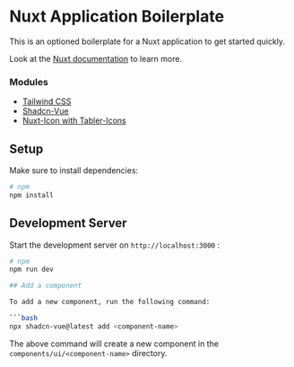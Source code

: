 # Nuxt Application Boilerplate

This is an optioned boilerplate for a Nuxt application to get started quickly.

Look at the [Nuxt documentation](https://nuxt.com/docs/getting-started/introduction) to learn more.

### Modules 

* [Tailwind CSS](https://tailwindcss.com/docs)
* [Shadcn-Vue](https://www.shadcn-vue.com/docs)
* [Nuxt-Icon with Tabler-Icons](https://icones.js.org/collection/tabler)

## Setup

Make sure to install dependencies:

```bash
# npm
npm install
```

## Development Server

Start the development server on `http://localhost:3000` :

```bash
# npm
npm run dev

## Add a component

To add a new component, run the following command:

```bash
npx shadcn-vue@latest add <component-name>
```

The above command will create a new component in the `components/ui/<component-name>` directory.
